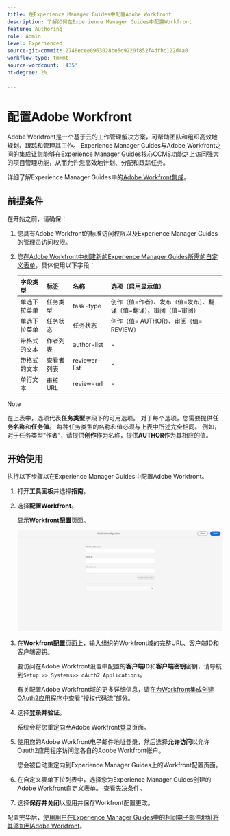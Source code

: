 ```yaml
---
title: 在Experience Manager Guides中配置Adobe Workfront
description: 了解如何在Experience Manager Guides中配置Workfront
feature: Authoring
role: Admin
level: Experienced
source-git-commit: 2748ecee0963028be5d9220f852f4dfbc122d4a0
workflow-type: tm+mt
source-wordcount: '435'
ht-degree: 2%

---
```


# 配置Adobe Workfront

Adobe Workfront是一个基于云的工作管理解决方案，可帮助团队和组织高效地规划、跟踪和管理其工作。 Experience Manager Guides与Adobe Workfront之间的集成让您能够在Experience Manager Guides核心CCMS功能之上访问强大的项目管理功能，从而允许您高效地计划、分配和跟踪任务。

详细了解Experience Manager Guides中的[Adobe Workfront集成](../user-guide/workfront-integration.md)。

## 前提条件

在开始之前，请确保：

1. 您具有Adobe Workfront的标准访问权限以及Experience Manager Guides的管理员访问权限。
2. 您[在Adobe Workfront中创建新的Experience Manager Guides所需的自定义表单](https://experienceleague.adobe.com/en/docs/workfront/using/administration-and-setup/customize/custom-forms/design-a-form/design-a-form)，具体使用以下字段：

   | 字段类型 | 标签 | 名称 | 选项（启用显示值） |
   |------------|------|------|-------------------------------|
   | 单选下拉菜单 | 任务类型 | task-type | 创作（值=作者）、发布（值=发布）、翻译（值=翻译）、审阅（值=审阅） |
   | 单选下拉菜单 | 任务状态 | 任务状态 | 创作（值= AUTHOR）、审阅（值= REVIEW） |
   | 带格式的文本 | 作者列表 | author-list | - |
   | 带格式的文本 | 查看者列表 | reviewer-list | - |
   | 单行文本 | 审核URL | review-url | - |

>[!NOTE]
>
> 在上表中，选项代表&#x200B;**任务类型**&#x200B;字段下的可用选项。 对于每个选项，您需要提供&#x200B;**任务名称**&#x200B;和&#x200B;**任务值**。 每种任务类型的名称和值必须与上表中所述完全相同。 例如，对于任务类型“作者”，请提供&#x200B;**创作**&#x200B;作为名称，提供&#x200B;**AUTHOR**&#x200B;作为其相应的值。

## 开始使用

执行以下步骤以在Experience Manager Guides中配置Adobe Workfront。

1. 打开&#x200B;**工具面板**&#x200B;并选择&#x200B;**指南**。
2. 选择&#x200B;**配置Workfront**。

   显示&#x200B;**Workfront配置**&#x200B;页面。

   ![](assets/configure-workfront-page.png)

3. 在&#x200B;**Workfront配置**&#x200B;页面上，输入组织的Workfront域的完整URL、客户端ID和客户端密钥。

   要访问在Adobe Workfront设置中配置的&#x200B;**客户端ID**&#x200B;和&#x200B;**客户端密钥**&#x200B;密钥，请导航到`Setup >> Systems>> oAuth2 Applications`。

   有关配置Adobe Workfront域的更多详细信息，请在[为Workfront集成创建OAuth2应用程序](https://experienceleague.adobe.com/en/docs/workfront/using/administration-and-setup/configure-integrations/create-oauth-application#create-an-oauth2-application-using-user-credentials-authorization-code-flow)中查看“授权代码流”部分。

4. 选择&#x200B;**登录并验证**。

   系统会将您重定向至Adobe Workfront登录页面。
5. 使用您的Adobe Workfront电子邮件地址登录，然后选择&#x200B;**允许访问**&#x200B;以允许Oauth2应用程序访问您各自的Adobe Workfront帐户。

   您会被自动重定向到Experience Manager Guides上的Workfront配置页面。

6. 在自定义表单下拉列表中，选择您为Experience Manager Guides创建的Adobe Workfront自定义表单。 查看[先决条件](#prerequisites)。
7. 选择&#x200B;**保存并关闭**&#x200B;以应用并保存Workfront配置更改。

配置完毕后，[使用用户在Experience Manager Guides中的相同电子邮件地址将其添加到Adobe Workfront](https://experienceleague.adobe.com/en/docs/workfront/using/administration-and-setup/add-users/create-manage-users/add-users)。



